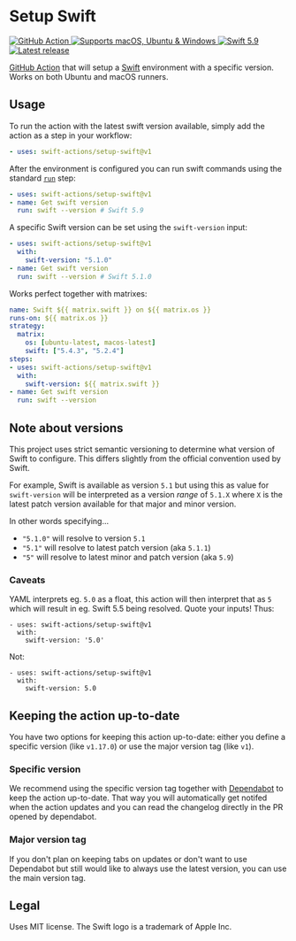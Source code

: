 # Setup Swift
<p>
  <a href="https://github.com/features/actions">
    <img src="https://img.shields.io/badge/GitHub-Action-blue?logo=github" alt="GitHub Action" />
  </a>
  <a href="https://help.github.com/en/actions/automating-your-workflow-with-github-actions/virtual-environments-for-github-hosted-runners#supported-runners-and-hardware-resources">
    <img src="https://img.shields.io/badge/platform-macOS%20%7C%20Ubuntu%20%7C%20Windows-lightgray" alt="Supports macOS, Ubuntu & Windows" />
  </a>
  <a href="https://swift.org">
    <img src="https://img.shields.io/badge/Swift-5.9-F05138?logo=swift&logoColor=white" alt="Swift 5.9" />
  </a>
  <a href="https://github.com/swift-actions/setup-swift/releases/latest">
    <img src="https://img.shields.io/github/v/release/swift-actions/setup-swift?sort=semver" alt="Latest release" />
  </a>
</p>

[GitHub Action](https://github.com/features/actions) that will setup a [Swift](https://swift.org) environment with a specific version. Works on both Ubuntu and macOS runners.

## Usage

To run the action with the latest swift version available, simply add the action as a step in your workflow:

```yaml
- uses: swift-actions/setup-swift@v1
```

After the environment is configured you can run swift commands using the standard [`run`](https://help.github.com/en/actions/automating-your-workflow-with-github-actions/workflow-syntax-for-github-actions#jobsjob_idstepsrun) step:
```yaml
- uses: swift-actions/setup-swift@v1
- name: Get swift version
  run: swift --version # Swift 5.9
```

A specific Swift version can be set using the `swift-version` input:

```yaml
- uses: swift-actions/setup-swift@v1
  with:
    swift-version: "5.1.0"
- name: Get swift version
  run: swift --version # Swift 5.1.0
```

Works perfect together with matrixes: 

```yaml
name: Swift ${{ matrix.swift }} on ${{ matrix.os }}
runs-on: ${{ matrix.os }}
strategy:
  matrix:
    os: [ubuntu-latest, macos-latest]
    swift: ["5.4.3", "5.2.4"]
steps:
- uses: swift-actions/setup-swift@v1
  with:
    swift-version: ${{ matrix.swift }}
- name: Get swift version
  run: swift --version
```

## Note about versions

This project uses strict semantic versioning to determine what version of Swift to configure. This differs slightly from the official convention used by Swift.

For example, Swift is available as version `5.1` but using this as value for `swift-version` will be interpreted as a version _range_ of `5.1.X` where `X` is the latest patch version available for that major and minor version.


In other words specifying...
- `"5.1.0"` will resolve to version `5.1`
- `"5.1"` will resolve to latest patch version (aka `5.1.1`)
- `"5"` will resolve to latest minor and patch version (aka `5.9`)

### Caveats

YAML interprets eg. `5.0` as a float, this action will then interpret that as `5` which will result in eg. Swift 5.5 being resolved. Quote your inputs! Thus:

```
- uses: swift-actions/setup-swift@v1
  with:
    swift-version: '5.0'
```

Not:

```
- uses: swift-actions/setup-swift@v1
  with:
    swift-version: 5.0
```

## Keeping the action up-to-date

You have two options for keeping this action up-to-date: either you define a specific version (like `v1.17.0`) or use the major version tag (like `v1`).

### Specific version

We recommend using the specific version tag together with [Dependabot](https://docs.github.com/en/code-security/dependabot/dependabot-version-updates/about-dependabot-version-updates) to keep the action up-to-date. That way you will automatically get notifed when the action updates and you can read the changelog directly in the PR opened by dependabot.

### Major version tag

If you don't plan on keeping tabs on updates or don't want to use Dependabot but still would like to always use the latest version, you can use the main version tag.

## Legal
Uses MIT license. 
The Swift logo is a trademark of Apple Inc.
